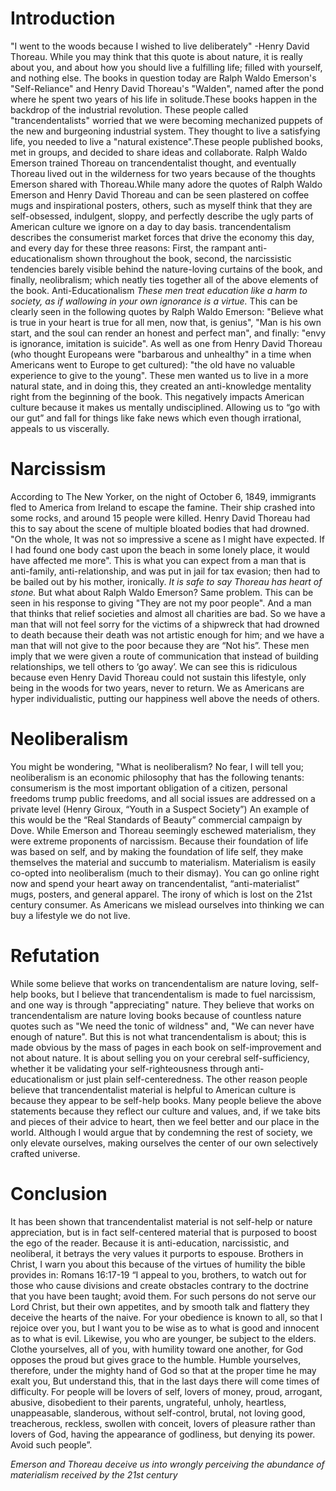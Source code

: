# Introduction
"I went to the woods because I wished to live deliberately" -Henry David Thoreau. While you may think that this quote is about nature, it is really about you, and about how you should live a fulfilling life; filled with yourself, and nothing else. The books in question today are Ralph Waldo Emerson's "Self-Reliance" and Henry David Thoreau's "Walden", named after the pond where he spent two years of his life in solitude.These books happen in the backdrop of the industrial revolution. These people called "trancendentalists" worried that we were becoming mechanized puppets of the new and burgeoning industrial system. They thought to live a satisfying life, you needed to live a "natural existence".These people published books, met in groups, and decided to share ideas and collaborate. Ralph Waldo Emerson trained Thoreau on trancendentalist thought, and eventually Thoreau lived out in the wilderness for two years because of the thoughts Emerson shared with Thoreau.While many adore the quotes of Ralph Waldo Emerson and Henry David Thoreau and can be seen plastered on coffee mugs and inspirational posters, others, such as myself think that they are self-obsessed, indulgent, sloppy, and perfectly describe the ugly parts of American culture we ignore on a day to day basis. trancendentalism describes the consumerist market forces that drive the economy this day, and every day for these three reasons: First, the rampant anti-educationalism shown throughout the book, second, the narcissistic tendencies barely visible behind the nature-loving curtains of the book, and finally, neolibralism; which neatly ties together all of the above elements of the book.
Anti-Educationalism
*These men treat education like a harm to society, as if wallowing in your own ignorance is a virtue.* This can be clearly seen in the following quotes by Ralph Waldo Emerson: "Believe what is true in your heart is true for all men, now that, is genius", "Man is his own start, and the soul can render an honest and perfect man", and finally: "envy is ignorance, imitation is suicide". As well as one from Henry David Thoreau (who thought Europeans were "barbarous and unhealthy" in a time when Americans went to Europe to get cultured): "the old have no valuable experience to give to the young". These men wanted us to live in a more natural state, and in doing this, they created an anti-knowledge mentality right from the beginning of the book. This negatively impacts American culture because it makes us mentally undisciplined. Allowing us to “go with our gut” and fall for things like fake news which even though irrational, appeals to us viscerally.
# Narcissism 
According to The New Yorker, on the night of October 6, 1849, immigrants fled to America from Ireland to escape the famine. Their ship crashed into some rocks, and around 15 people were killed. Henry David Thoreau had this to say about the scene of multiple bloated bodies that had drowned. "On the whole, It was not so impressive a scene as I might have expected. If I had found one body cast upon the beach in some lonely place, it would have affected me more". This is what you can expect from a man that is anti-family, anti-relationship, and was put in jail for tax evasion; then had to be bailed out by his mother, ironically. *It is safe to say Thoreau has heart of stone.* But what about Ralph Waldo Emerson? Same problem. This can be seen in his response to giving "They are not my poor people". And a man that thinks that relief societies and almost all charities are bad. So we have a man that will not feel sorry for the victims of a shipwreck that had drowned to death because their death was not artistic enough for him; and we have a man that will not give to the poor because they are “Not his”. These men imply that we were given a route of communication that instead of building relationships, we tell others to ‘go away’. We can see this is ridiculous because even Henry David Thoreau could not sustain this lifestyle, only being in the woods for two years, never to return. We as Americans are hyper individualistic, putting our happiness well above the needs of others.
# Neoliberalism
You might be wondering, "What is neoliberalism? No fear, I will tell you; neoliberalism is an economic philosophy that has the following tenants: consumerism is the most important obligation of a citizen, personal freedoms trump public freedoms, and all social issues are addressed on a private level (Henry Giroux, “Youth in a Suspect Society”) An example of this would be the “Real Standards of Beauty” commercial campaign by Dove. While Emerson and Thoreau seemingly eschewed materialism, they were extreme proponents of narcissism. Because their foundation of life was based on self, and by making the foundation of life self, they make themselves the material and succumb to materialism. Materialism is easily co-opted into neoliberalism (much to their dismay). You can go online right now and spend your heart away on trancendentalist, “anti-materialist” mugs, posters, and general apparel. The irony of which is lost on the 21st century consumer. As Americans we mislead ourselves into thinking we can buy a lifestyle we do not live.
# Refutation
While some believe that works on trancendentalism are nature loving, self-help books, but I believe that trancendentalism is made to fuel narcissism, and one way is through "appreciating" nature. They believe that works on trancendentalism are nature loving books because of countless nature quotes such as "We need the tonic of wildness" and, "We can never have enough of nature". But this is not what trancendentalism is about; this is made obvious by the mass of pages in each book on self-improvement and not about nature. It is about selling you on your cerebral self-sufficiency, whether it be validating your self-righteousness through anti-educationalism or just plain self-centeredness. The other reason people believe that trancendentalist material is helpful to American culture is because they appear to be self-help books. Many people believe the above statements because they reflect our culture and values, and, if we take bits and pieces of their advice to heart, then we feel better and our place in the world. Although I would argue that by condemning the rest of society, we only elevate ourselves, making ourselves the center of our own selectively crafted universe.
# Conclusion
It has been shown that trancendentalist material is not self-help or nature appreciation, but is in fact self-centered material that is purposed to boost the ego of the reader. Because it is anti-education, narcissistic, and neoliberal, it betrays the very values it purports to espouse. Brothers in Christ, I warn you about this because of the virtues of humility the bible provides in:
Romans 16:17-19 “I appeal to you, brothers, to watch out for those who cause divisions and create obstacles contrary to the doctrine that you have been taught; avoid them. For such persons do not serve our Lord Christ, but their own appetites, and by smooth talk and flattery they deceive the hearts of the naive. For your obedience is known to all, so that I rejoice over you, but I want you to be wise as to what is good and innocent as to what is evil. Likewise, you who are younger, be subject to the elders. Clothe yourselves, all of you, with humility toward one another, for God opposes the proud but gives grace to the humble. Humble yourselves, therefore, under the mighty hand of God so that at the proper time he may exalt you, But understand this, that in the last days there will come times of difficulty. For people will be lovers of self, lovers of money, proud, arrogant, abusive, disobedient to their parents, ungrateful, unholy, heartless, unappeasable, slanderous, without self-control, brutal, not loving good, treacherous, reckless, swollen with conceit, lovers of pleasure rather than lovers of God, having the appearance of godliness, but denying its power. Avoid such people”.

*Emerson and Thoreau deceive us into wrongly perceiving the abundance of materialism received by the 21st century*
